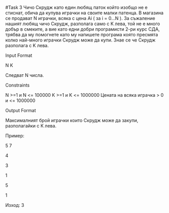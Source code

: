 #Task 3
Чичо Скрудж като един любящ паток който изобщо не е стиснат, обича да купува играчки на своите малки патенца. В магазина се продават N играчки, всяка с цена Ai ( за i = 0…N ). За съжаление нашият любящ чичо Скрудж, разполага само с K лева, той не е много добър в смеките, а вие като едни добри програмисти 2-ри курс СДА, трябва да му помогнете като му напишете програма която пресмята колко най-много играчки Скрудж може да купи. Знае се че Скрудж разполага с K лева.

Input Format

N K

Следват N числа.

Constraints

N >=1 и N <= 100000 K >=1 и K <= 1000000 Цената на всяка играчка > 0 и <= 1000000

Output Format

Максималният брой играчки които Скрудж може да закупи, разполагайки с K лева.

Пример:

5 7

4

3

1

5

1

Изход: 3
